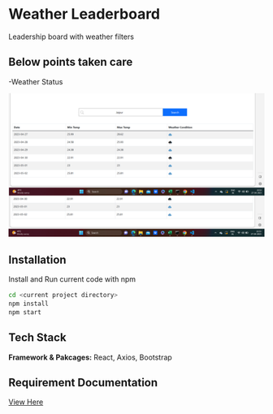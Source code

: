 
# Weather Leaderboard

Leadership board with weather filters


## Below points taken care

-Weather  Status

![App Screenshot](https://github.com/anantjain06/weatherApi/blob/main/public/weather_status.png)



## Installation

Install and Run current code with npm

```bash
cd <current project directory>
npm install
npm start
```
    
## Tech Stack

**Framework & Pakcages:** React, Axios, Bootstrap

## Requirement Documentation

[View Here]()



